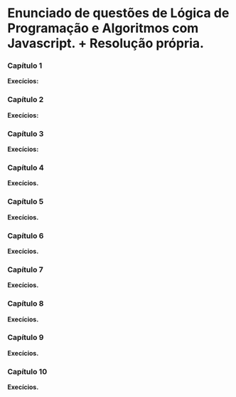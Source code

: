 # Enunciado de questões de Lógica de Programação e Algoritmos com Javascript. + Resolução própria.

### Capítulo 1

**Execícios:**

### Capítulo 2

**Execícios:**

### Capítulo 3

**Execícios:**

### Capítulo 4

**Execícios.**

### Capítulo 5

**Execícios.**

### Capítulo 6

**Execícios.**

### Capítulo 7

**Execícios.**

### Capítulo 8

**Execícios.**

### Capítulo 9

**Execícios.**

### Capítulo 10

**Execícios.**


